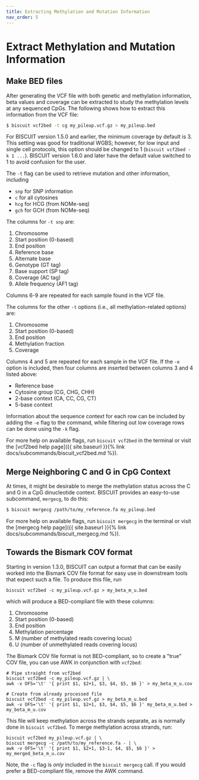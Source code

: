 ```yaml
---
title: Extracting Methylation and Mutation Information
nav_order: 5
---
```


# Extract Methylation and Mutation Information

## Make BED files

After generating the VCF file with both genetic and methylation information, beta values and coverage can be extracted
to study the methylation levels at any sequenced CpGs. The following shows how to extract this information from the VCF
file:
```bash
$ biscuit vcf2bed -t cg my_pileup.vcf.gz > my_pileup.bed
```
For BISCUIT version 1.5.0 and earlier, the minimum coverage by default is 3. This setting was good for traditional WGBS;
however, for low input and single cell protocols, this option should be changed to 1 (`biscuit vcf2bed -k 1 ...`).
BISCUIT version 1.6.0 and later have the default value switched to 1 to avoid confusion for the user.

The `-t` flag can be used to retrieve mutation and other information, including

  - `snp` for SNP information
  - `c` for all cytosines
  - `hcg` for HCG (from NOMe-seq)
  - `gch` for GCH (from NOMe-seq)

The columns for `-t snp` are:

  1. Chromosome
  2. Start position (0-based)
  3. End position
  4. Reference base
  5. Alternate base
  6. Genotype (GT tag)
  7. Base support (SP tag)
  8. Coverage (AC tag)
  9. Allele frequency (AF1 tag)

Columns 6-9 are repeated for each sample found in the VCF file.

The columns for the other `-t` options (i.e., all methylation-related options) are:

  1. Chromosome
  2. Start position (0-based)
  3. End position
  4. Methylation fraction
  5. Coverage

Columns 4 and 5 are repeated for each sample in the VCF file. If the `-e` option is included, then four columns are
inserted between columns 3 and 4 listed above:

  - Reference base
  - Cytosine group (CG, CHG, CHH)
  - 2-base context (CA, CC, CG, CT)
  - 5-base context
  
Information about the sequence context for each row can be included by adding the `-e` flag to the command, while
filtering out low coverage rows can be done using the `-k` flag.

For more help on available flags, run `biscuit vcf2bed` in the terminal or visit the
[vcf2bed help page]({{ site.baseurl }}{% link docs/subcommands/biscuit_vcf2bed.md %}).

## Merge Neighboring C and G in CpG Context

At times, it might be desirable to merge the methylation status across the C and G in a CpG dinucleotide context.
BISCUIT provides an easy-to-use subcommand, `mergecg`, to do this:
```bash
$ biscuit mergecg /path/to/my_reference.fa my_pileup.bed
```

For more help on available flags, run `biscuit mergecg` in the terminal or visit the
[mergecg help page]({{ site.baseurl }}{% link docs/subcommands/biscuit_mergecg.md %}).

## Towards the Bismark COV format

Starting in version 1.3.0, BISCUIT can output a format that can be easily worked into the Bismark COV file format for
easy use in downstream tools that expect such a file. To produce this file, run
```
biscuit vcf2bed -c my_pileup.vcf.gz > my_beta_m_u.bed
```
which will produce a BED-compliant file with these columns:

  1. Chromosome
  2. Start position (0-based)
  3. End position
  4. Methylation percentage
  5. M (number of methylated reads covering locus)
  6. U (number of unmethylated reads covering locus)

The Bismark COV file format is not BED-compliant, so to create a "true" COV file, you can use AWK in conjunction with
`vcf2bed`:
```
# Pipe straight from vcf2bed
biscuit vcf2bed -c my_pileup.vcf.gz | \
awk -v OFS='\t' '{ print $1, $2+1, $3, $4, $5, $6 }' > my_beta_m_u.cov

# Create from already processed file
biscuit vcf2bed -c my_pileup.vcf.gz > my_beta_m_u.bed
awk -v OFS='\t' '{ print $1, $2+1, $3, $4, $5, $6 }' my_beta_m_u.bed > my_beta_m_u.cov
```

This file will keep methylation across the strands separate, as is normally done in `biscuit vcf2bed`. To merge
methylation across strands, run:
```
biscuit vcf2bed my_pileup.vcf.gz | \
biscuit mergecg -c /path/to/my_reference.fa - | \
awk -v OFS='\t' '{ print $1, $2+1, $3-1, $4, $5, $6 }' > my_merged_beta_m_u.cov
```

Note, the `-c` flag is *only* included in the `biscuit mergecg` call. If you would prefer a BED-compliant file, remove
the AWK command.
